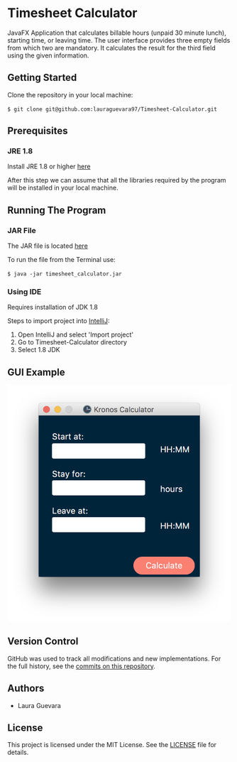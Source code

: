 # Timesheet Calculator

JavaFX Application that calculates billable hours (unpaid 30 minute lunch), starting time, or leaving time. The user interface provides three empty fields from which two are mandatory. It calculates the result for the third field using the given information.

## Getting Started


Clone the repository in your local machine:

`$ git clone git@github.com:lauraguevara97/Timesheet-Calculator.git`

## Prerequisites

### JRE 1.8 

Install JRE 1.8 or higher [here](http://www.java.com/download)

After this step we can assume that all the libraries required by the program will be installed in your local machine.

## Running The Program

### JAR File

The JAR file is located [here](timesheet_calculator.jar)

To run the file from the Terminal use:

`$ java -jar timesheet_calculator.jar `

### Using IDE

Requires installation of JDK 1.8

Steps to import project into [IntelliJ](https://www.jetbrains.com/idea/download/):
1. Open IntelliJ and select 'Import project'
2. Go to Timesheet-Calculator directory
3. Select 1.8 JDK

## GUI Example
![alt text](Resources/screenshot.jpg)

## Version Control

GitHub was used to track all modifications and new implementations. For the full history, see the [commits on this repository](https://github.com/lauraguevara97/Timesheet-Calculator/commits/master).

## Authors

* Laura Guevara

## License

This project is licensed under the MIT License. See the [LICENSE](LICENSE.md) file for details.
